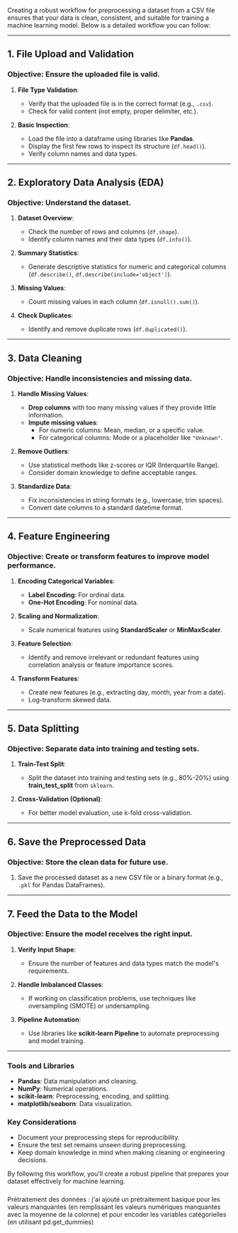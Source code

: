 Creating a robust workflow for preprocessing a dataset from a CSV file ensures that your data is clean, consistent, and suitable for training a machine learning model. Below is a detailed workflow you can follow:

---

## **1. File Upload and Validation**

### **Objective:** Ensure the uploaded file is valid.

1. **File Type Validation**:

   - Verify that the uploaded file is in the correct format (e.g., `.csv`).
   - Check for valid content (not empty, proper delimiter, etc.).

2. **Basic Inspection**:
   - Load the file into a dataframe using libraries like **Pandas**.
   - Display the first few rows to inspect its structure (`df.head()`).
   - Verify column names and data types.

---

## **2. Exploratory Data Analysis (EDA)**

### **Objective:** Understand the dataset.

1. **Dataset Overview**:

   - Check the number of rows and columns (`df.shape`).
   - Identify column names and their data types (`df.info()`).

2. **Summary Statistics**:

   - Generate descriptive statistics for numeric and categorical columns (`df.describe()`, `df.describe(include='object')`).

3. **Missing Values**:

   - Count missing values in each column (`df.isnull().sum()`).

4. **Check Duplicates**:
   - Identify and remove duplicate rows (`df.duplicated()`).

---

## **3. Data Cleaning**

### **Objective:** Handle inconsistencies and missing data.

1. **Handle Missing Values**:

   - **Drop columns** with too many missing values if they provide little information.
   - **Impute missing values**:
     - For numeric columns: Mean, median, or a specific value.
     - For categorical columns: Mode or a placeholder like `"Unknown"`.

2. **Remove Outliers**:

   - Use statistical methods like z-scores or IQR (Interquartile Range).
   - Consider domain knowledge to define acceptable ranges.

3. **Standardize Data**:
   - Fix inconsistencies in string formats (e.g., lowercase, trim spaces).
   - Convert date columns to a standard datetime format.

---

## **4. Feature Engineering**

### **Objective:** Create or transform features to improve model performance.

1. **Encoding Categorical Variables**:

   - **Label Encoding**: For ordinal data.
   - **One-Hot Encoding**: For nominal data.

2. **Scaling and Normalization**:

   - Scale numerical features using **StandardScaler** or **MinMaxScaler**.

3. **Feature Selection**:

   - Identify and remove irrelevant or redundant features using correlation analysis or feature importance scores.

4. **Transform Features**:
   - Create new features (e.g., extracting day, month, year from a date).
   - Log-transform skewed data.

---

## **5. Data Splitting**

### **Objective:** Separate data into training and testing sets.

1. **Train-Test Split**:

   - Split the dataset into training and testing sets (e.g., 80%-20%) using **train_test_split** from `sklearn`.

2. **Cross-Validation (Optional)**:
   - For better model evaluation, use k-fold cross-validation.

---

## **6. Save the Preprocessed Data**

### **Objective:** Store the clean data for future use.

1. Save the processed dataset as a new CSV file or a binary format (e.g., `.pkl` for Pandas DataFrames).

---

## **7. Feed the Data to the Model**

### **Objective:** Ensure the model receives the right input.

1. **Verify Input Shape**:

   - Ensure the number of features and data types match the model's requirements.

2. **Handle Imbalanced Classes**:

   - If working on classification problems, use techniques like oversampling (SMOTE) or undersampling.

3. **Pipeline Automation**:
   - Use libraries like **scikit-learn Pipeline** to automate preprocessing and model training.

---

### **Tools and Libraries**

- **Pandas**: Data manipulation and cleaning.
- **NumPy**: Numerical operations.
- **scikit-learn**: Preprocessing, encoding, and splitting.
- **matplotlib/seaborn**: Data visualization.

### **Key Considerations**

- Document your preprocessing steps for reproducibility.
- Ensure the test set remains unseen during preprocessing.
- Keep domain knowledge in mind when making cleaning or engineering decisions.

By following this workflow, you'll create a robust pipeline that prepares your dataset effectively for machine learning.


#####
Prétraitement des données :  j'ai ajouté un prétraitement basique pour les valeurs manquantes (en remplissant les valeurs numériques manquantes avec la moyenne de la colonne) et pour encoder les variables catégorielles (en utilisant pd.get_dummies)